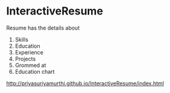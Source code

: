 # InteractiveResume
Resume has the details about 
1. Skills
2. Education
3. Experience
4. Projects
5. Grommed at
6. Education chart

http://priyasuriyamurthi.github.io/InteractiveResume/index.html 



